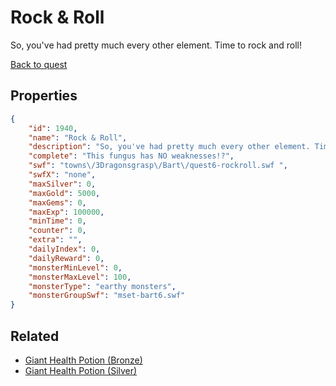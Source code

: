 # Rock & Roll

So, you've had pretty much every other element. Time to rock and roll!

[Back to quest](../quests.md)

## Properties

```json
{
    "id": 1940,
    "name": "Rock & Roll",
    "description": "So, you've had pretty much every other element. Time to rock and roll!",
    "complete": "This fungus has NO weaknesses!?",
    "swf": "towns\/3Dragonsgrasp\/Bart\/quest6-rockroll.swf ",
    "swfX": "none",
    "maxSilver": 0,
    "maxGold": 5000,
    "maxGems": 0,
    "maxExp": 100000,
    "minTime": 0,
    "counter": 0,
    "extra": "",
    "dailyIndex": 0,
    "dailyReward": 0,
    "monsterMinLevel": 0,
    "monsterMaxLevel": 100,
    "monsterType": "earthy monsters",
    "monsterGroupSwf": "mset-bart6.swf"
}
```

## Related

- [Giant Health Potion (Bronze)](../items/20885-giant-health-potion-bronze.md)
- [Giant Health Potion (Silver)](../items/20887-giant-health-potion-silver.md)

